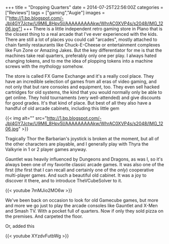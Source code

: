 +++
title = "Dropping Quarters"
date = 2014-07-25T22:56:00Z
categories = ["Reviews"]
tags = ["gaming","Augie"]
images = ["http://1.bp.blogspot.com/-Jbl4GY7Jctw/U9M6_8Hpv5I/AAAAAAAAAkw/WhrAC0XVP4s/s2048/IMG_1206.jpg"]
+++
There is a little independent retro gaming store in Plano that is the closest thing to a real arcade that I've ever experienced with the kids. There are still a lot of places you could call "arcades", mostly attached to chain family restaurants like Chuck-E-Cheese or entertainment complexes like Fun Zone or Amazing Jakes. But the key differentiator for me is that the machines take real quarters, preferably only one per play. I always hated changing tokens, and to me the idea of plopping tokens into a machine screws with the mythology somehow.

<!--more-->

The store is called FX Game Exchange and it's a really cool place. They have an incredible selection of games from all eras of video gaming, and not only that but rare consoles and equipment, too. They even sell hacked cartridges for old systems, the kind that you would normally only be able to get online. They hold tournaments (very well-attended) and give discounts for good grades. It's that kind of place. But best of all they also have a handful of old arcade cabinets, including this little gem

{{< img alt="" src="http://1.bp.blogspot.com/-Jbl4GY7Jctw/U9M6_8Hpv5I/AAAAAAAAAkw/WhrAC0XVP4s/s2048/IMG_1206.jpg" >}}

Tragically Thor the Barbarian's joystick is broken at the moment, but all of the other characters are playable, and I generally play with Thyra the Valkyrie in 1 or 2 player games anyway.

Gauntlet was heavily influenced by Dungeons and Dragons, as was I, so it's always been one of my favorite classic arcade games. It was also one of the first (*the* first that I can recall and certainly one of the *only*) cooperative multi-player games. And such a beautiful old cabinet. It was a joy to discover it there, and to introduce TheVCubeSolver to it.

{{< youtube 7mMJio2MO6w >}}

We've been back on occasion to look for old Gamecube games, but more and more we go just to play the arcade consoles like Gauntlet and X-Men and Smash TV. With a pocket full of quarters. Now if only they sold pizza on the premises. And carpeted the floor.

Or, added this

{{< youtube XYzdvFutbWg >}}
